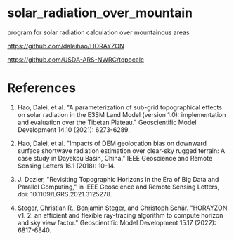 # solar_radiation_over_mountain
program for solar radiation calculation over mountainous areas

https://github.com/daleihao/HORAYZON

https://github.com/USDA-ARS-NWRC/topocalc

# References
  1. Hao, Dalei, et al. "A parameterization of sub-grid topographical effects on solar radiation in the E3SM Land Model (version 1.0): implementation and evaluation over the Tibetan Plateau." Geoscientific Model Development 14.10 (2021): 6273-6289.

  2. Hao, Dalei, et al. "Impacts of DEM geolocation bias on downward surface shortwave radiation estimation over clear-sky rugged terrain: A case study in Dayekou Basin, China." IEEE Geoscience and Remote Sensing Letters 16.1 (2018): 10-14.
 
  3. J. Dozier, "Revisiting Topographic Horizons in the Era of Big Data and Parallel Computing," in IEEE Geoscience and Remote Sensing Letters, doi: 10.1109/LGRS.2021.3125278.
  
  4. Steger, Christian R., Benjamin Steger, and Christoph Schär. "HORAYZON v1. 2: an efficient and flexible ray-tracing algorithm to compute horizon and sky view factor." Geoscientific Model Development 15.17 (2022): 6817-6840.
